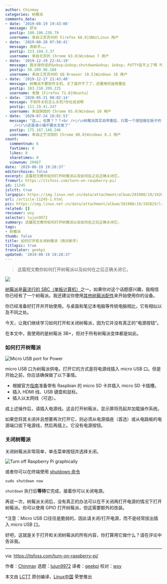 ```yaml
---
author: Chinmay
categories: 树莓派
comments_data:
- date: '2019-08-19 19:43:06'
  message: 好水
  postip: 180.106.238.79
  username: 来自江苏苏州的 Firefox 68.0|GNU/Linux 用户
- date: '2019-08-20 07:50:41'
  message: 真新手。。。
  postip: 223.104.3.37
  username: 来自北京的 Chrome 63.0|Windows 7 用户
- date: '2019-12-19 22:41:19'
  message: 我关按你说的&nbsp;&nbsp;shutdown&nbsp; &nbsp; PUTTY连不上了啊 咋办呢
  postip: 58.209.96.104
  username: 来自江苏苏州的 QQ Browser 10.5|Windows 10 用户
- date: '2019-12-27 21:43:40'
  message: 树莓派不要软件关机，关了就开不了了，还要用的就用重启
  postip: 183.210.209.225
  username: 老狼 [Firefox 71.0|Ubuntu]
- date: '2020-05-31 08:02:14'
  message: 不软件关机怎么关机?你也说说啊
  postip: 111.19.41.247
  username: 来自陕西的 Chrome 65.0|Windows 10 用户
- date: '2020-07-24 18:01:53'
  message: "这。。。也算？？？<br />\r\n树莓派其实自带重启，只需一个按钮接在板子的run上，就可实现重启，至于关机，可以看树莓派README里面写的很详细。。。<br
    />\r\n还是请小编不要水文章了"
  postip: 175.167.146.246
  username: 来自辽宁沈阳的 Chrome 80.0|Windows 8.1 用户
count:
  commentnum: 6
  favtimes: 0
  likes: 0
  sharetimes: 0
  viewnum: 29467
date: '2019-08-19 19:28:37'
editorchoice: false
excerpt: 这篇短文教你如何打开树莓派以及如何在之后正确关闭它。
fromurl: https://itsfoss.com/turn-on-raspberry-pi/
id: 11245
islctt: true
largepic: https://img.linux.net.cn/data/attachment/album/201908/19/192825rlrjy3sj77j7j79y.jpg
url: /article-11245-1.html
pic: https://img.linux.net.cn/data/attachment/album/201908/19/192825rlrjy3sj77j7j79y.jpg.thumb.jpg
related: []
reviewer: wxy
selector: lujun9972
summary: 这篇短文教你如何打开树莓派以及如何在之后正确关闭它。
tags:
- 树莓派
thumb: false
title: 如何打开和关闭树莓派（绝对新手）
titlepic: true
translator: geekpi
updated: '2019-08-19 19:28:37'
---
```



> 
> 这篇短文教你如何打开树莓派以及如何在之后正确关闭它。
> 
> 
> 


![](/data/attachment/album/201908/19/192825rlrjy3sj77j7j79y.jpg)


[树莓派](https://www.raspberrypi.org/)是[最流行的 SBC（单板计算机）](/article-10823-1.html)之一。如果你对这个话题感兴趣，我相信你已经有了一个树莓派。我还建议你使用[其他树莓派配件](https://itsfoss.com/things-you-need-to-get-your-raspberry-pi-working/)来开始使用你的设备。


你已经准备好打开并开始使用。与桌面和笔记本电脑等传统电脑相比，它有相似以及不同之处。


今天，让我们继续学习如何打开和关闭树莓派，因为它并没有真正的“电源按钮”。


在本文中，我使用的是树莓派 3B+，但对于所有树莓派变体都是如此。


### 如何打开树莓派


![Micro USB port for Power](/data/attachment/album/201908/19/192844a159a986axhhlxs0.png)


micro USB 口为树莓派供电，打开它的方式是将电源线插入 micro USB 口。但是开始之前，你应该确保做了以下事情。


* 根据官方[指南](https://www.raspberrypi.org/documentation/installation/installing-images/README.md)准备带有 Raspbian 的 micro SD 卡并插入 micro SD 卡插槽。
* 插入 HDMI 线、USB 键盘和鼠标。
* 插入以太网线（可选）。


成上述操作后，请插入电源线。这会打开树莓派，显示屏将亮起并加载操作系统。


如果您将其关闭并且想要再次打开它，则必须从电源插座（首选）或从电路板的电源端口拔下电源线，然后再插上。它没有电源按钮。


### 关闭树莓派


关闭树莓派非常简单，单击菜单按钮并选择关闭。


![Turn off Raspberry Pi graphically](/data/attachment/album/201908/19/192848nvv75vv075zhz7y7.jpg)


或者你可以在终端使用 [shutdown 命令](https://linuxhandbook.com/linux-shutdown-command/)



```
sudo shutdown now
```

`shutdown` 执行后**等待**它完成，接着你可以关闭电源。


再说一次，树莓派关闭后，没有真正的办法可以在不关闭再打开电源的情况下打开树莓派。你可以使用 GPIO 打开树莓派，但这需要额外的改装。


\*注意：Micro USB 口往往是脆弱的，因此请关闭/打开电源，而不是经常拔出插入 micro USB 口。


好吧，这就是关于打开和关闭树莓派的所有内容，你打算用它做什么？请在评论中告诉我。




---


via: <https://itsfoss.com/turn-on-raspberry-pi/>


作者：[Chinmay](https://itsfoss.com/author/chinmay/) 选题：[lujun9972](https://github.com/lujun9972) 译者：[geekpi](https://github.com/geekpi) 校对：[wxy](https://github.com/wxy)


本文由 [LCTT](https://github.com/LCTT/TranslateProject) 原创编译，[Linux中国](https://linux.cn/) 荣誉推出